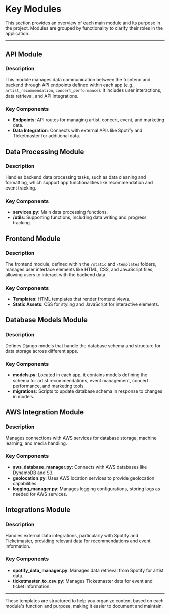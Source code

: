 # Key Modules

This section provides an overview of each main module and its purpose in the project. Modules are grouped by functionality to clarify their roles in the application.

---

## API Module

### Description

This module manages data communication between the frontend and backend through API endpoints defined within each app (e.g., `artist_recommendation`, `concert_performance`). It includes user interactions, data retrieval, and API integrations.

### Key Components

- **Endpoints**: API routes for managing artist, concert, event, and marketing data.
- **Data Integration**: Connects with external APIs like Spotify and Ticketmaster for additional data.

## Data Processing Module

### Description

Handles backend data processing tasks, such as data cleaning and formatting, which support app functionalities like recommendation and event tracking.

### Key Components

- **services.py**: Main data processing functions.
- **/utils**: Supporting functions, including data writing and progress tracking.

## Frontend Module

### Description

The frontend module, defined within the `/static` and `/templates` folders, manages user interface elements like HTML, CSS, and JavaScript files, allowing users to interact with the backend data.

### Key Components

- **Templates**: HTML templates that render frontend views.
- **Static Assets**: CSS for styling and JavaScript for interactive elements.

## Database Models Module

### Description

Defines Django models that handle the database schema and structure for data storage across different apps.

### Key Components

- **models.py**: Located in each app, it contains models defining the schema for artist recommendations, event management, concert performance, and marketing tools.
- **migrations**: Scripts to update database schema in response to changes in models.

## AWS Integration Module

### Description

Manages connections with AWS services for database storage, machine learning, and media handling.

### Key Components

- **aws_database_manager.py**: Connects with AWS databases like DynamoDB and S3.
- **geolocation.py**: Uses AWS location services to provide geolocation capabilities.
- **logging_manager.py**: Manages logging configurations, storing logs as needed for AWS services.

## Integrations Module

### Description

Handles external data integrations, particularly with Spotify and Ticketmaster, providing relevant data for recommendations and event information.

### Key Components

- **spotify_data_manager.py**: Manages data retrieval from Spotify for artist data.
- **ticketmaster_to_csv.py**: Manages Ticketmaster data for event and ticket information.

---

These templates are structured to help you organize content based on each module's function and purpose, making it easier to document and maintain.
